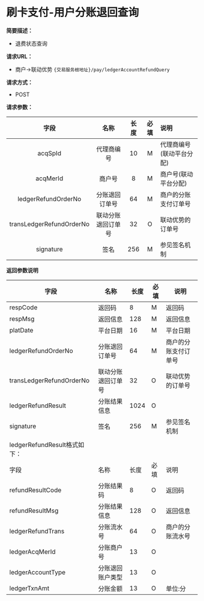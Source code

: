 # 刷卡支付-用户分账退回查询
**简要描述：**
- 退费状态查询

**请求URL：** 
- 商户->联动优势
`{交易服务根地址}/pay/ledgerAccountRefundQuery`

**请求方式：**
- POST 

**请求参数：** 

|	字段	|	名称	|	长度	|	必填	|   说明|
|:--------:|:--------:|:--------:|:--------:|:--------|
|	acqSpId	|	代理商编号	|	10	|	M	|	代理商编号(联动平台分配)	|
|	acqMerId	|	商户号	|	8	|	M	|	商户号(联动平台分配)	|
|	ledgerRefundOrderNo	|	分账退回订单号	|	64	|	M	|	商户的分账支付订单号	|
|	transLedgerRefundOrderNo	|	联动分账退回订单号	|	32	|	O	|	联动优势的订单号|
|	signature	|	签名	|	256	|	M	|参见签名机制	|	|



 **返回参数说明** 
 
|	字段	|	名称	|	长度	|	必填	|	说明	|
|--------|-------|--------|--------|--------|
|	respCode	|	返回码	|	8	|	M	|	返回码	|
|	respMsg	|	返回信息	|	128	|	M	|	返回信息	|
|	platDate	|	平台日期	|	16	|	M	|	平台日期   |
|	ledgerRefundOrderNo	|	分账退回订单号	|	64	|	M	|	商户的分账支付订单号	|
|	transLedgerRefundOrderNo	|	联动分账退回订单号	|	32	|	O	|	联动优势的订单号|
|	ledgerRefundResult	|	分账结果信息	|	1024	|	O	|		|
|	signature	|	签名	|	256	|	M	|	参见签名机制	|
|	|
|	ledgerRefundResult格式如下：		|
|	字段	 |	名称	  |	长度  	|	必填  	|	说明	  |
|	refundResultCode	|	分账结果码	|	8	|	O	|	返回码	|
|	refundResultMsg	|	分账结果信息	|	128	|	O	|	返回信息	|
|	ledgerRefundTrans	|	分账流水号	|	64	|	O	|	商户的分账流水号	|
|	ledgerAcqMerId    	|	分账商户号	|	13	|	O	|		|
|	ledgerAccountType    	|	分账退回账户类型	|	13	|	O	|		|
|	ledgerTxnAmt	|	分账金额	|	13	|	O	|	单位:分	|